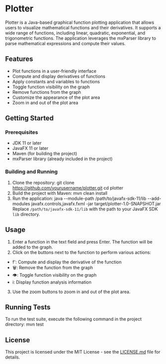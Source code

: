 # Plotter

Plotter is a Java-based graphical function plotting application that allows users to visualize mathematical functions and their derivatives. It supports a wide range of functions, including linear, quadratic, exponential, and trigonometric functions. The application leverages the mxParser library to parse mathematical expressions and compute their values.

## Features

- Plot functions in a user-friendly interface
- Compute and display derivatives of functions
- Apply constants and variables to functions
- Toggle function visibility on the graph
- Remove functions from the graph
- Customize the appearance of the plot area
- Zoom in and out of the plot area

## Getting Started

### Prerequisites

- JDK 11 or later
- JavaFX 11 or later
- Maven (for building the project)
- mxParser library (already included in the project)

### Building and Running

1. Clone the repository:
git clone https://github.com/yourusername/plotter.git
cd plotter
2. Build the project with Maven:
mvn clean install
3. Run the application:
java --module-path /path/to/javafx-sdk-11/lib --add-modules javafx.controls,javafx.fxml -jar target/plotter-1.0-SNAPSHOT.jar
Replace `/path/to/javafx-sdk-11/lib` with the path to your JavaFX SDK `lib` directory.

## Usage

1. Enter a function in the text field and press Enter. The function will be added to the graph.
2. Click on the buttons next to the function to perform various actions:
- f': Compute and display the derivative of the function
- 🗑️: Remove the function from the graph
- 👁️: Toggle function visibility on the graph
- i: Display function analysis information
3. Use the zoom buttons to zoom in and out of the plot area.

## Running Tests

To run the test suite, execute the following command in the project directory:
mvn test

## License

This project is licensed under the MIT License - see the [LICENSE.md](LICENSE.md) file for details.


